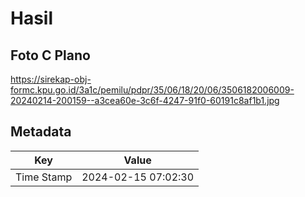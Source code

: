 # Hasil

## Foto C Plano

https://sirekap-obj-formc.kpu.go.id/3a1c/pemilu/pdpr/35/06/18/20/06/3506182006009-20240214-200159--a3cea60e-3c6f-4247-91f0-60191c8af1b1.jpg


## Metadata

| Key        | Value               |
| ---------- | ------------------- |
| Time Stamp | 2024-02-15 07:02:30 |



